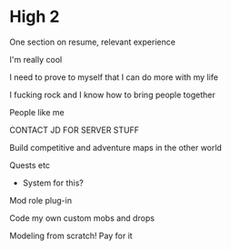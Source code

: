 # High 2

One section on resume, relevant experience

I'm really cool

I need to prove to myself that I can do more with my life

I fucking rock and I know how to bring people together

People like me

CONTACT JD FOR SERVER STUFF

Build competitive and adventure maps in the other world

Quests etc

- System for this?

Mod role plug-in

Code my own custom mobs and drops

Modeling from scratch! Pay for it